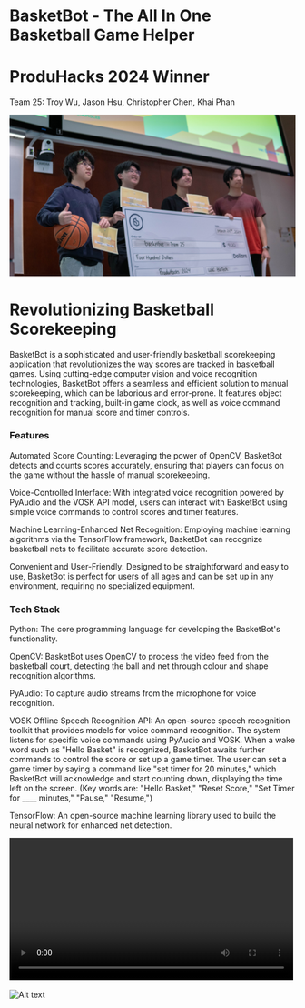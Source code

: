 # BasketBot - The All In One Basketball Game Helper

# ProduHacks 2024 Winner 

Team 25: Troy Wu, Jason Hsu, Christopher Chen, Khai Phan

![Alt text](https://github.com/04christopher/basketbot/blob/main/DSC07594.jpg)

# Revolutionizing Basketball Scorekeeping

BasketBot is a sophisticated and user-friendly basketball scorekeeping application that revolutionizes the way scores are tracked in basketball games. Using cutting-edge computer vision and voice recognition technologies, BasketBot offers a seamless and efficient solution to manual scorekeeping, which can be laborious and error-prone. It features object recognition and tracking, built-in game clock, as well as voice command recognition for manual score and timer controls.

### Features
Automated Score Counting: Leveraging the power of OpenCV, BasketBot detects and counts scores accurately, ensuring that players can focus on the game without the hassle of manual scorekeeping.

Voice-Controlled Interface: With integrated voice recognition powered by PyAudio and the VOSK API model, users can interact with BasketBot using simple voice commands to control scores and timer features.

Machine Learning-Enhanced Net Recognition: Employing machine learning algorithms via the TensorFlow framework, BasketBot can recognize basketball nets to facilitate accurate score detection.

Convenient and User-Friendly: Designed to be straightforward and easy to use, BasketBot is perfect for users of all ages and can be set up in any environment, requiring no specialized equipment.

### Tech Stack
Python: The core programming language for developing the BasketBot's functionality.

OpenCV: BasketBot uses OpenCV to process the video feed from the basketball court, detecting the ball and net through colour and shape recognition algorithms.

PyAudio: To capture audio streams from the microphone for voice recognition.

VOSK Offline Speech Recognition API: An open-source speech recognition toolkit that provides models for voice command recognition. The system listens for specific voice commands using PyAudio and VOSK. When a wake word such as "Hello Basket" is recognized, BasketBot awaits further commands to control the score or set up a game timer. The user can set a game timer by saying a command like "set timer for 20 minutes," which BasketBot will acknowledge and start counting down, displaying the time left on the screen. (Key words are: "Hello Basket," "Reset Score," "Set Timer for ____ minutes," "Pause," "Resume,")

TensorFlow: An open-source machine learning library used to build the neural network for enhanced net detection.

<video controls width="500">
    <source src="/path/to/video.mp4" type="video/mp4">
    Your browser does not support the video tag.
</video>

![Alt text](https://github.com/04christopher/team25/blob/main/demoshot.jpg)
